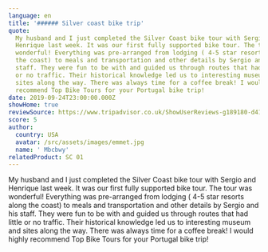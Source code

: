 ```yaml
---
language: en
title: '###### Silver coast bike trip'
quote:
  My husband and I just completed the Silver Coast bike tour with Sergio and
  Henrique last week. It was our first fully supported bike tour. The tour was
  wonderful! Everything was pre-arranged from lodging ( 4-5 star resorts along
  the coast) to meals and transportation and other details by Sergio and his
  staff. They were fun to be with and guided us through routes that had little
  or no traffic. Their historical knowledge led us to interesting museum and
  sites along the way. There was always time for a coffee break! I would highly
  recommend Top Bike Tours for your Portugal bike trip!
date: 2019-09-24T23:00:00.000Z
showHome: true
reviewSource: https://www.tripadvisor.co.uk/ShowUserReviews-g189180-d4105907-r712858728-Top_Bike_tours_Portugal-Porto_Porto_District_Northern_Portugal.html
score: 5
author:
  country: USA
  avatar: /src/assets/images/emmet.jpg
  name: ' Mbcbwy'
relatedProduct: SC 01
---
```


My husband and I just completed the Silver Coast bike tour with Sergio and
Henrique last week. It was our first fully supported bike tour. The tour was
wonderful! Everything was pre-arranged from lodging ( 4-5 star resorts along the
coast) to meals and transportation and other details by Sergio and his staff.
They were fun to be with and guided us through routes that had little or no
traffic. Their historical knowledge led us to interesting museum and sites along
the way. There was always time for a coffee break! I would highly recommend Top
Bike Tours for your Portugal bike trip!
